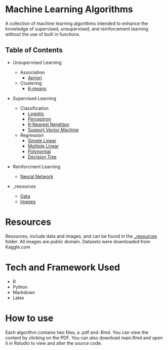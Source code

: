 # Machine Learning Algorithms

<p>
A collection of machine learning algorithms intended to enhance the knowledge of supervised, unsupervised, and reinforcement learning without the use of built in functions.
</p>

## Table of Contents
- Unsupervised Learning <br>
  + Association <br> 
      - [Apriori](https://github.com/RBEllison/Machine-Learning-Algorithm-Projects/tree/main/Unsupervised%20Learning/Association/Apriori) <br>
  + Clustering
    - [K-means](https://github.com/RBEllison/Machine-Learning-Algorithm-Projects/tree/main/Unsupervised%20Learning/Clustering/K-means) <br>
- Supervised Learning <br>
  + Classification <br> 
    - [Logistic](https://github.com/RBEllison/Machine-Learning-Algorithm-Projects/tree/main/Supervised%20Learning/Classification/Logistic) <br>
    - [Perceptron](https://github.com/RBEllison/Machine-Learning-Algorithm-Projects/tree/main/Supervised%20Learning/Classification/Perceptron) <br>
    - [K-Nearest Neighbor](https://github.com/RBEllison/Machine-Learning-Algorithm-Projects/tree/main/Supervised%20Learning/Classification/K-Nearest%20Neighbors) <br>
    - [Support Vector Machine](https://github.com/RBEllison/Machine-Learning-Algorithm-Projects/tree/main/Supervised%20Learning/Classification/Support%20Vector%20Machine) <br>
  + Regression
    - [Simple Linear](https://github.com/RBEllison/Machine-Learning-Algorithm-Projects/tree/main/Supervised%20Learning/Regression/Simple%20Linear) <br>
    - [Multiple Linear](https://github.com/RBEllison/Machine-Learning-Algorithm-Projects/tree/main/Supervised%20Learning/Regression/Multiple%20Linear) <br>
    - [Polynomial](https://github.com/RBEllison/Machine-Learning-Algorithm-Projects/tree/main/Supervised%20Learning/Regression/Polynomial) <br>
    - [Decision Tree](https://github.com/RBEllison/Machine-Learning-Algorithm-Projects/tree/main/Supervised%20Learning/Regression/Decision%20Tree) <br>
- Reinforcment Learning <br>
    - [Neural Network](https://github.com/RBEllison/Machine-Learning-Algorithm-Projects/tree/main/Reinforcement%20Learning/Neural%20Network) <br>
    
   
- _resources
    + [Data]() <br>
    + [Images]() <br>


# Resources
Resources, include data and images, and can be found in the [ _resources]() folder. All images are public domain. Datasets were downloaded from Kaggle.com


# Tech and Framework Used
- R
- Python
- Markdown
- Latex

# How to use
Each algorithm contains two files; a .pdf and .Rmd. You can view the content by clicking on the PDF. You can also download main.Rmd and open it in Rstudio to view and alter the source code.

